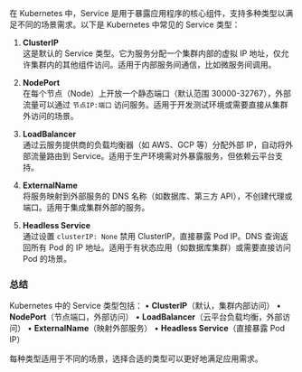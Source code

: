 在 Kubernetes 中，Service 是用于暴露应用程序的核心组件，支持多种类型以满足不同的场景需求。以下是 Kubernetes 中常见的 Service 类型：

1. **ClusterIP**  
   这是默认的 Service 类型。它为服务分配一个集群内部的虚拟 IP 地址，仅允许集群内的其他组件访问。适用于内部服务间通信，比如微服务间调用。

2. **NodePort**  
   在每个节点（Node）上开放一个静态端口（默认范围 30000-32767），外部流量可以通过 `节点IP:端口` 访问服务。适用于开发测试环境或需要直接从集群外访问的场景。

3. **LoadBalancer**  
   通过云服务提供商的负载均衡器（如 AWS、GCP 等）分配外部 IP，自动将外部流量路由到 Service。适用于生产环境需对外暴露服务，但依赖云平台支持。

4. **ExternalName**  
   将服务映射到外部服务的 DNS 名称（如数据库、第三方 API），不创建代理或端口。适用于集成集群外部的服务。

5. **Headless Service**  
   通过设置 `clusterIP: None` 禁用 ClusterIP，直接暴露 Pod IP。DNS 查询返回所有 Pod 的 IP 地址。适用于有状态应用（如数据库集群）或需要直接访问 Pod 的场景。

### 总结
Kubernetes 中的 Service 类型包括：
• **ClusterIP**（默认，集群内部访问）
• **NodePort**（节点端口，外部访问）
• **LoadBalancer**（云平台负载均衡，外部访问）
• **ExternalName**（映射外部服务）
• **Headless Service**（直接暴露 Pod IP）

每种类型适用于不同的场景，选择合适的类型可以更好地满足应用需求。